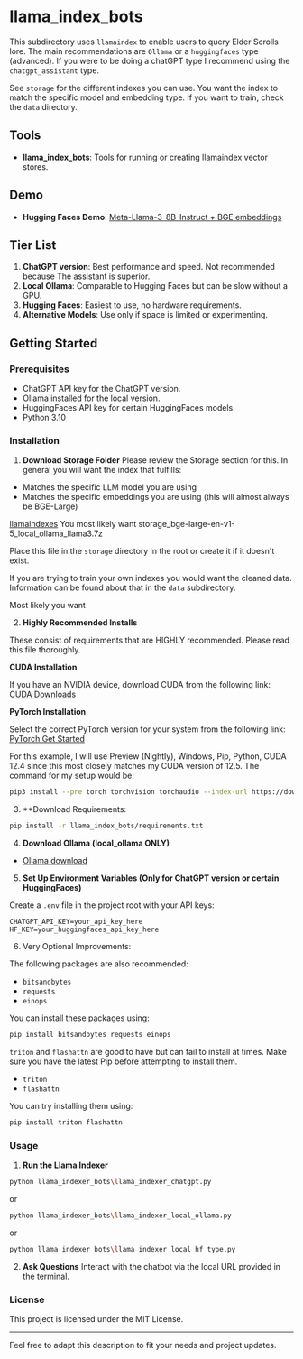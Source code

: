 # llama_index_bots

This subdirectory uses `llamaindex` to enable users to query Elder Scrolls lore.
The main recommendations are `Ollama` or a `huggingfaces` type (advanced). If you were to be doing a chatGPT type I recommend
using the `chatgpt_assistant` type.

See `storage` for the different indexes you can use. You want the index to match the specific model and embedding type.
If you want to train, check the `data` directory.
## Tools
- **llama_index_bots**: Tools for running or creating llamaindex vector stores.

## Demo
- **Hugging Faces Demo**: [Meta-Llama-3-8B-Instruct + BGE embeddings](https://huggingface.co/spaces/emarron/elderscrolls_lore_bot)

## Tier List
1. **ChatGPT version**: Best performance and speed. Not recommended because The assistant is superior.
2. **Local Ollama**: Comparable to Hugging Faces but can be slow without a GPU.
3. **Hugging Faces**: Easiest to use, no hardware requirements.
4. **Alternative Models**: Use only if space is limited or experimenting.

## Getting Started
### Prerequisites
- ChatGPT API key for the ChatGPT version.
- Ollama installed for the local version.
- HuggingFaces API key for certain HuggingFaces models.
- Python 3.10

### Installation


1. **Download Storage Folder**
Please review the Storage section for this.
In general you will want the index that fulfills:
* Matches the specific LLM model you are using
* Matches the specific embeddings you are using (this will almost always be BGE-Large)

[llamaindexes](https://app.mediafire.com/83516vc48hz8v)
You most likely want storage_bge-large-en-v1-5_local_ollama_llama3.7z

Place this file in the `storage` directory in the root or create it if it doesn't exist.

If you are trying to train your own indexes you would want the cleaned data. Information can be found about that in the `data` subdirectory.

Most likely you want

2. **Highly Recommended Installs**

These consist of requirements that are HIGHLY recommended. Please read this file thoroughly.

**CUDA Installation**

If you have an NVIDIA device, download CUDA from the following link:
[CUDA Downloads](https://developer.nvidia.com/cuda-downloads)

**PyTorch Installation**

Select the correct PyTorch version for your system from the following link:
[PyTorch Get Started](https://pytorch.org/get-started/locally/)

For this example, I will use Preview (Nightly), Windows, Pip, Python, CUDA 12.4 since this most closely matches my CUDA version of 12.5. The command for my setup would be:

```sh
pip3 install --pre torch torchvision torchaudio --index-url https://download.pytorch.org/whl/nightly/cu124
```

3. **Download Requirements:
```sh
pip install -r llama_index_bots/requirements.txt

```


4. **Download Ollama (local_ollama ONLY)**
- [Ollama download](https://ollama.com/download)

5. **Set Up Environment Variables (Only for ChatGPT version or certain HuggingFaces)**

Create a `.env` file in the project root with your API keys:
```env
CHATGPT_API_KEY=your_api_key_here
HF_KEY=your_huggingfaces_api_key_here
```

6. Very Optional Improvements:

The following packages are also recommended:

- `bitsandbytes`
- `requests`
- `einops`

You can install these packages using:

```sh
pip install bitsandbytes requests einops
```


`triton` and `flashattn` are good to have but can fail to install at times. Make sure you have the latest Pip before attempting to install them.

- `triton`
- `flashattn`

You can try installing them using:

```sh
pip install triton flashattn
```

### Usage
1. **Run the Llama Indexer**
```bash
python llama_indexer_bots\llama_indexer_chatgpt.py
```
or
```bash
python llama_indexer_bots\llama_indexer_local_ollama.py
```

or 
```bash
python llama_indexer_bots\llama_indexer_local_hf_type.py
```

2. **Ask Questions**
Interact with the chatbot via the local URL provided in the terminal.


### License
This project is licensed under the MIT License.

---

Feel free to adapt this description to fit your needs and project updates.